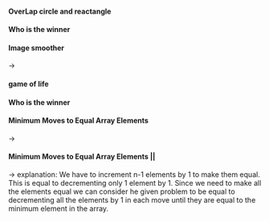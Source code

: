<h4>OverLap circle and reactangle</h4>
<h4>Who is the winner</h4>
<h4>Image smoother</h4> -> <h4>game of life</h4>
<h4>Who is the winner</h4>

<h4>Minimum Moves to Equal Array Elements</h4> -> <h4>Minimum Moves to Equal Array Elements ||</h4>
-> explanation: We have to increment n-1 elements by 1 to make them equal. This is equal to decrementing only 1 element by 1. Since we need to make all the elements equal we can consider he given problem to be equal to decrementing all the elements by 1 in each move until they are equal to the minimum element in the array.